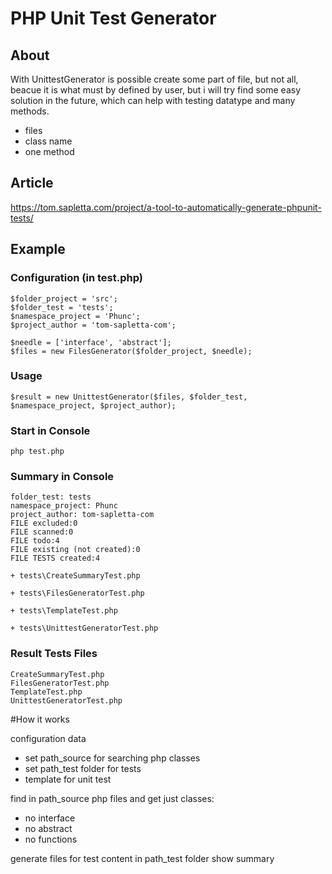 # PHP Unit Test Generator
## About
With UnittestGenerator is possible create some part of file, but not all, beacue it is what must by defined by user, but i will try find some easy solution in the future, which can help with testing datatype and many methods.
+ files
+ class name
+ one method

## Article
https://tom.sapletta.com/project/a-tool-to-automatically-generate-phpunit-tests/

## Example

### Configuration (in test.php)
```
$folder_project = 'src';
$folder_test = 'tests';
$namespace_project = 'Phunc';
$project_author = 'tom-sapletta-com';

$needle = ['interface', 'abstract'];
$files = new FilesGenerator($folder_project, $needle);
```

### Usage 
```
$result = new UnittestGenerator($files, $folder_test, $namespace_project, $project_author);
```

### Start in Console
```
php test.php
```

### Summary in Console
```
folder_test: tests
namespace_project: Phunc
project_author: tom-sapletta-com
FILE excluded:0
FILE scanned:0
FILE todo:4
FILE existing (not created):0
FILE TESTS created:4

+ tests\CreateSummaryTest.php

+ tests\FilesGeneratorTest.php

+ tests\TemplateTest.php

+ tests\UnittestGeneratorTest.php

```

### Result Tests Files
```
CreateSummaryTest.php
FilesGeneratorTest.php
TemplateTest.php
UnittestGeneratorTest.php
```

#How it works

configuration data
 + set path_source for searching php classes
 + set path_test folder for tests
 + template for unit test

find in path_source php files and get just classes:
 + no interface
 + no abstract
 + no functions

generate files for test content in path_test folder
show summary